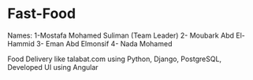 # Fast-Food
Names:
1-Mostafa Mohamed Suliman (Team Leader)
2- Moubark Abd El-Hammid
3- Eman Abd Elmonsif
4- Nada Mohamed 

Food Delivery like talabat.com using Python, Django, PostgreSQL, Developed UI using Angular
